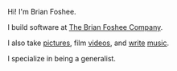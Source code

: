 Hi! I'm Brian Foshee.

I build software at [The Brian Foshee Company][company].

I also take [pictures][px], film [videos][yt], and [write][spotify]
[music][applemusic].

I specialize in being a generalist.

[spotify]: https://open.spotify.com/artist/2KZt5gzn8ol3BOd6hAsDEk
[applemusic]: https://music.apple.com/artist/1721642094
[company]: https://www.brianfoshee.com/company/
[px]: https://www.brianfoshee.com/px/
[yt]: https://www.youtube.com/@brianfoshee
